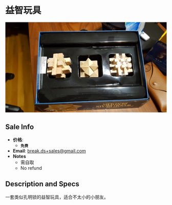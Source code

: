 # 益智玩具

![Printer](https://github.com/breakds/moving-sales/blob/master/photo/resized/toy.png)

## Sale Info

* **价格**: 
  * **`免费`**
* **Email**: break.ds+sales@gmail.com
* **Notes**
  * 需自取
  * No refund

## Description and Specs

一套类似孔明锁的益智玩具，适合不太小的小朋友。
